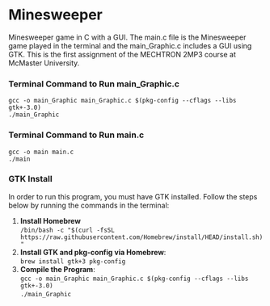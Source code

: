 # Minesweeper
Minesweeper game in C with a GUI. The main.c file is the Minesweeper game played in the terminal and the main_Graphic.c includes a GUI using GTK. This is the first assignment of the MECHTRON 2MP3 course at McMaster University.

### Terminal Command to Run main_Graphic.c
``gcc -o main_Graphic main_Graphic.c $(pkg-config --cflags --libs gtk+-3.0)``<br>
``./main_Graphic``

### Terminal Command to Run main.c
``gcc -o main main.c``<br>
``./main``

### GTK Install
In order to run this program, you must have GTK installed. Follow the steps below by running the commands in the terminal:<br>
1. **Install Homebrew**<br>``/bin/bash -c "$(curl -fsSL https://raw.githubusercontent.com/Homebrew/install/HEAD/install.sh)"``
2. **Install GTK and pkg-config via Homebrew**:<br>``brew install gtk+3 pkg-config``
3. **Compile the Program**: <br>``gcc -o main_Graphic main_Graphic.c $(pkg-config --cflags --libs gtk+-3.0)``<br>
``./main_Graphic``
